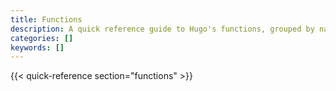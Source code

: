 ```yaml
---
title: Functions
description: A quick reference guide to Hugo's functions, grouped by namespace. Aliases, if any, appear in parentheses to the right of the function name.
categories: []
keywords: []
---
```


{{< quick-reference section="functions" >}}
